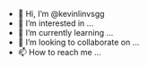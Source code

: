 - 👋 Hi, I’m @kevinlinvsgg
- 👀 I’m interested in ...
- 🌱 I’m currently learning ...
- 💞️ I’m looking to collaborate on ...
- 📫 How to reach me ...

<!---
kevinlinvsgg/kevinlinvsgg is a ✨ special ✨ repository because its `README.md` (this file) appears on your GitHub profile.
You can click the Preview link to take a look at your changes.
--->
